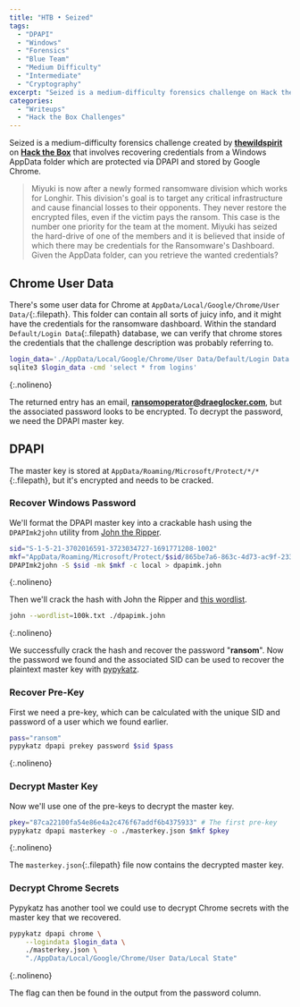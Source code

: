 ```yaml
---
title: "HTB • Seized"
tags:
  - "DPAPI"
  - "Windows"
  - "Forensics"
  - "Blue Team"
  - "Medium Difficulty"
  - "Intermediate"
  - "Cryptography"
excerpt: "Seized is a medium-difficulty forensics challenge on Hack the Box that involves recovering credentials from a Windows AppData folder which are protected via DPAPI and stored by Google Chrome"
categories:
  - "Writeups"
  - "Hack the Box Challenges"
---
```


Seized is a medium-difficulty forensics challenge created by [**thewildspirit**](https://app.hackthebox.com/users/70891) on [**Hack the Box**](https://app.hackthebox.com/challenges/seized) that involves recovering credentials from a Windows AppData folder which are protected via DPAPI and stored by Google Chrome.

> Miyuki is now after a newly formed ransomware division which works for Longhir. This division's goal is to target any critical infrastructure and cause financial losses to their opponents. They never restore the encrypted files, even if the victim pays the ransom. This case is the number one priority for the team at the moment. Miyuki has seized the hard-drive of one of the members and it is believed that inside of which there may be credentials for the Ransomware's Dashboard. Given the AppData folder, can you retrieve the wanted credentials?

## Chrome User Data

There's some user data for Chrome at `AppData/Local/Google/Chrome/User Data/`{:.filepath}. This folder can contain all sorts of juicy info, and it might have the credentials for the ransomware dashboard. Within the standard `Default/Login Data`{:.filepath} database, we can verify that chrome stores the credentials that the challenge description was probably referring to.

```bash
login_data='./AppData/Local/Google/Chrome/User Data/Default/Login Data'
sqlite3 $login_data -cmd 'select * from logins'
```
{:.nolineno}

The returned entry has an email, **ransomoperator@draeglocker.com**, but the associated password looks to be encrypted. To decrypt the password, we need the DPAPI master key.

## DPAPI

The master key is stored at `AppData/Roaming/Microsoft/Protect/*/*`{:.filepath}, but it's encrypted and needs to be cracked.

### Recover Windows Password

We'll format the DPAPI master key into a crackable hash using the `DPAPImk2john` utility from [John the Ripper](https://github.com/openwall/john).

```bash
sid="S-1-5-21-3702016591-3723034727-1691771208-1002"
mkf="AppData/Roaming/Microsoft/Protect/$sid/865be7a6-863c-4d73-ac9f-233f8734089d"
DPAPImk2john -S $sid -mk $mkf -c local > dpapimk.john
```
{:.nolineno}

Then we'll crack the hash with John the Ripper and [this wordlist](https://raw.githubusercontent.com/danielmiessler/SecLists/master/Passwords/Common-Credentials/100k-most-used-passwords-NCSC.txt).

```bash
john --wordlist=100k.txt ./dpapimk.john
```
{:.nolineno}

We successfully crack the hash and recover the password "**ransom**". Now the password we found and the associated SID can be used to recover the plaintext master key with [pypykatz](https://github.com/skelsec/pypykatz).

### Recover Pre-Key

First we need a pre-key, which can be calculated with the unique SID and password of a user which we found earlier.

```bash
pass="ransom"
pypykatz dpapi prekey password $sid $pass
```
{:.nolineno}

### Decrypt Master Key

Now we'll use one of the pre-keys to decrypt the master key.

```bash
pkey="87ca22100fa54e86e4a2c476f67addf6b4375933" # The first pre-key
pypykatz dpapi masterkey -o ./masterkey.json $mkf $pkey
```
{:.nolineno}

The `masterkey.json`{:.filepath} file now contains the decrypted master key.

### Decrypt Chrome Secrets

Pypykatz has another tool we could use to decrypt Chrome secrets with the master key that we recovered.

```bash
pypykatz dpapi chrome \
	--logindata $login_data \
	./masterkey.json \
	"./AppData/Local/Google/Chrome/User Data/Local State"
```
{:.nolineno}

The flag can then be found in the output from the password column.
